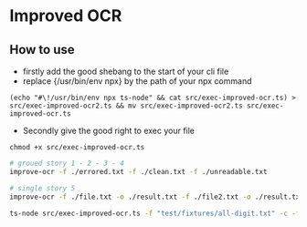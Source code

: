 # Improved OCR

## How to use
- firstly add the good shebang to the start of your cli file
- replace {/usr/bin/env npx} by the path of your npx command

```
(echo "#\!/usr/bin/env npx ts-node" && cat src/exec-improved-ocr.ts) > src/exec-improved-ocr2.ts && mv src/exec-improved-ocr2.ts src/exec-improved-ocr.ts
```

- Secondly give the good right to exec your file

```
chmod +x src/exec-improved-ocr.ts
```

```zsh
# groued story 1 - 2 - 3 - 4
improve-ocr -f ./errored.txt -f ./clean.txt -f ./unreadable.txt

# single story 5
improve-ocr -f ./file.txt -o ./result.txt -f ./file2.txt -o ./result.txt -f ./file3.txt -o ./result.txt

ts-node src/exec-improved-ocr.ts -f "test/fixtures/all-digit.txt" -c -f "test/fixtures/complete-entries/two-complete-entries.txt"
```
